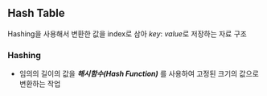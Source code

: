 ## Hash Table
Hashing을 사용해서 변환한 값을 index로 삼아 *key*: *value*로 저장하는 자료 구조
### Hashing
- 임의의 길이의 값을 ***해시함수(Hash Function)*** 를 사용하여 고정된 크기의 값으로 변환하는 작업
<!--stackedit_data:
eyJoaXN0b3J5IjpbLTEwODQxMDcxNzMsLTE0MTc4ODkwMiwxOT
Q4OTQ4NDc0XX0=
-->